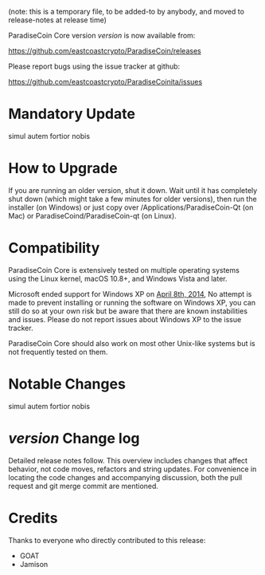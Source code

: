 (note: this is a temporary file, to be added-to by anybody, and moved to release-notes at release time)

ParadiseCoin Core version *version* is now available from:

  <https://github.com/eastcoastcrypto/ParadiseCoin/releases>

Please report bugs using the issue tracker at github:

  <https://github.com/eastcoastcrypto/ParadiseCoinita/issues>

Mandatory Update
==============

simul autem fortior nobis

How to Upgrade
==============

If you are running an older version, shut it down. Wait until it has completely shut down (which might take a few minutes for older versions), then run the installer (on Windows) or just copy over /Applications/ParadiseCoin-Qt (on Mac) or ParadiseCoind/ParadiseCoin-qt (on Linux).

Compatibility
==============

ParadiseCoin Core is extensively tested on multiple operating systems using
the Linux kernel, macOS 10.8+, and Windows Vista and later.

Microsoft ended support for Windows XP on [April 8th, 2014](https://www.microsoft.com/en-us/WindowsForBusiness/end-of-xp-support),
No attempt is made to prevent installing or running the software on Windows XP, you
can still do so at your own risk but be aware that there are known instabilities and issues.
Please do not report issues about Windows XP to the issue tracker.

ParadiseCoin Core should also work on most other Unix-like systems but is not
frequently tested on them.

Notable Changes
===============

simul autem fortior nobis

*version* Change log
=================

Detailed release notes follow. This overview includes changes that affect
behavior, not code moves, refactors and string updates. For convenience in locating
the code changes and accompanying discussion, both the pull request and
git merge commit are mentioned.


Credits
=======

Thanks to everyone who directly contributed to this release:
- GOAT
- Jamison


